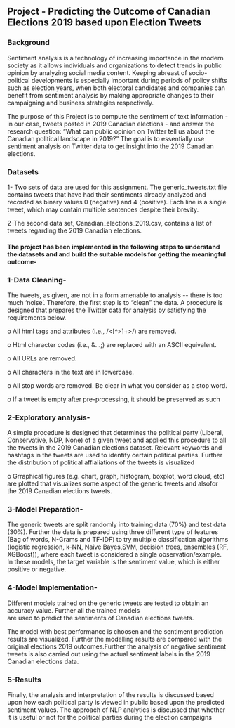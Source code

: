 ## Project - Predicting the Outcome of Canadian Elections 2019 based upon Election Tweets

### Background
Sentiment analysis is a technology of increasing importance in the modern society as it allows
individuals and organizations to detect trends in public opinion by analyzing social media
content. Keeping abreast of socio-political developments is especially important during periods
of policy shifts such as election years, when both electoral candidates and companies can benefit
from sentiment analysis by making appropriate changes to their campaigning and business
strategies respectively.

The purpose of this Project is to compute the sentiment of text information - in our case,
tweets posted in 2019 Canadian elections - and answer the research question: “What can public
opinion on Twitter tell us about the Canadian political landscape in 2019?” The goal is to
essentially use sentiment analysis on Twitter data to get insight into the 2019 Canadian elections.

### Datasets

1- Two sets of data are used for this assignment. The generic_tweets.txt file contains tweets that
have had their sentiments already analyzed and recorded as binary values 0 (negative) and 4
(positive). Each line is a single tweet, which may contain multiple sentences despite their
brevity.

2-The second data set, Canadian_elections_2019.csv, contains a list of tweets regarding the 2019
Canadian elections. 

#### The project has been implemented in the following steps to understand the datasets and and build the suitable models for getting the meaningful outcome-

### 1-Data Cleaning-
The tweets, as given, are not in a form amenable to analysis -- there is too much ‘noise’.
Therefore, the first step is to “clean” the data.  A procedure is designed that prepares the
Twitter data for analysis by satisfying the requirements below.

o All html tags and attributes (i.e., /<[^>]+>/) are removed.

o Html character codes (i.e., &...;) are replaced with an ASCII equivalent.

o All URLs are removed.

o All characters in the text are in lowercase.

o All stop words are removed. Be clear in what you consider as a stop word.

o If a tweet is empty after pre-processing, it should be preserved as such

### 2-Exploratory analysis-

A simple procedure is designed  that determines the political party (Liberal, Conservative,
NDP, None) of a given tweet and applied this procedure to all the tweets in the 2019
Canadian elections dataset. Relevant keywords and hashtags in the tweets are used to identify certain political parties. 
Further the distribution of political affialiations of the tweets is visualized

o Grraphical figures (e.g. chart, graph, histogram, boxplot, word cloud, etc) are plotted that
visualizes some aspect of the generic tweets and alsofor the 2019 Canadian
elections tweets.

### 3-Model Preparation-

The generic tweets are split randomly into training data (70%) and test data (30%). Further the
data is prepared using three different type of features (Bag of words, N-Grams and TF-IDF) to try multiple classification algorithms (logistic regression, k-NN, Naive Bayes,SVM, decision trees, ensembles (RF, XGBoost)), where each tweet is considered a single observation/example. In these models, the target variable is the sentiment value, which is either positive or negative.  

### 4-Model Implementation-

Different models trained on the generic tweets are tested to obtain an accuracy value. Further all the trained models  
are used to predict the sentiments of Canadian elections tweets.

The model with best performance is choosen and the sentiment prediction results are visualized. Further the modelling results 
are compared with the original elections 2019 outcomes.Further the analysis of negative sentiment tweets is also carried out using the actual sentiment labels in the 2019 Canadian elections data.

### 5-Results

Finally, the analysis and interpretation of the results is discussed based upon how each political party is 
viewed in public based upon the predicted sentiment values. The approach of NLP analytics is discussed that 
whether it is useful or not for the political parties during the election campaigns


